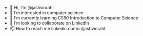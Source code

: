 - 👋 Hi, I’m @jashvinrahl
- 👀 I’m interested in computer science
- 🌱 I’m currently learning CS50 Introduction to Computer Science
- 💞️ I’m looking to collaborate on LinkedIn
- 📫 How to reach me linkedin.com/in/jashvinrahl

<!---
jashvinrahl/jashvinrahl is a ✨ special ✨ repository because its `README.md` (this file) appears on your GitHub profile.
You can click the Preview link to take a look at your changes.
--->
